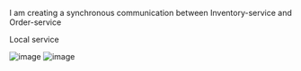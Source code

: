 I am creating a synchronous communication between Inventory-service and Order-service

Local service

![image](https://github.com/chunkityip/Backend-Microservice-Project/assets/47329780/e2b313f2-fb7c-4b00-9727-c28d3ffc80f8)
![image](https://github.com/chunkityip/Backend-Microservice-Project/assets/47329780/49ab58ee-8157-4374-933c-21086457234e)
